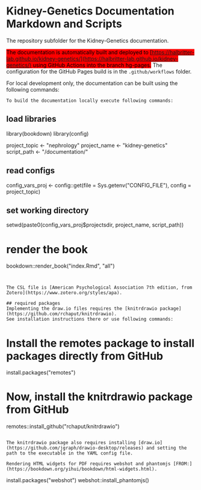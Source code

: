 # Kidney-Genetics Documentation Markdown and Scripts

The repository subfolder for the Kidney-Genetics documentation.

<mark style="background-color: red">The documentation is automatically built and deployed to [https://halbritter-lab.github.io/kidney-genetics/](https://halbritter-lab.github.io/kidney-genetics/) using GitHub Actions into the branch hg-pages.</mark>
The configuration for the GitHub Pages build is in the `.github/workflows` folder.

For local development only, the documentation can be built using the following commands:

```
To build the documentation locally execute following commands:

```
## load libraries
library(bookdown)
library(config)

project_topic <- "nephrology"
project_name <- "kidney-genetics"
script_path <- "/documentation/"

## read configs
config_vars_proj <- config::get(file = Sys.getenv("CONFIG_FILE"),
    config = project_topic)

## set working directory
setwd(paste0(config_vars_proj$projectsdir, project_name, script_path))

# render the book
bookdown::render_book("index.Rmd", "all")
```


The CSL file is [American Psychological Association 7th edition, from Zotero](https://www.zotero.org/styles/apa).

## required packages
Implementing the draw.io files requires the [knitrdrawio package](https://github.com/rchaput/knitrdrawio).
See installation instructions there or use following commands:

```
# Install the remotes package to install packages directly from GitHub
install.packages("remotes")
# Now, install the knitrdrawio package from GitHub
remotes::install_github("rchaput/knitrdrawio")
```

The knitrdrawio package also requires installing [draw.io](https://github.com/jgraph/drawio-desktop/releases) and setting the path to the executable in the YAML config file.

Rendering HTML widgets for PDF requires webshot and phantomjs [FROM:](https://bookdown.org/yihui/bookdown/html-widgets.html).
```
install.packages("webshot")
webshot::install_phantomjs()
```